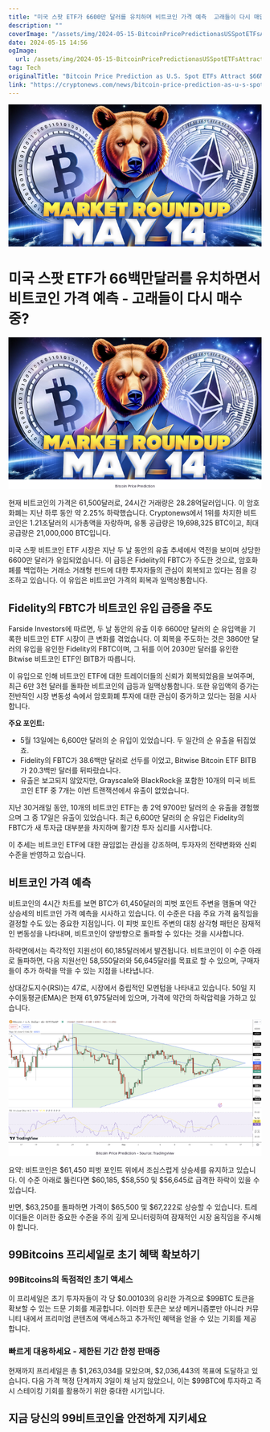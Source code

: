 ```yaml
---
title: "미국 스팟 ETF가 6600만 달러를 유치하며 비트코인 가격 예측  고래들이 다시 매입 중인가 "
description: ""
coverImage: "/assets/img/2024-05-15-BitcoinPricePredictionasUSSpotETFsAttract66MAreWhalesBuyingAgain_thumbnail.png"
date: 2024-05-15 14:56
ogImage: 
  url: /assets/img/2024-05-15-BitcoinPricePredictionasUSSpotETFsAttract66MAreWhalesBuyingAgain_thumbnail.png
tag: Tech
originalTitle: "Bitcoin Price Prediction as U.S. Spot ETFs Attract $66M – Are Whales Buying Again"
link: "https://cryptonews.com/news/bitcoin-price-prediction-as-u-s-spot-etfs-attract-66m-are-whales-buying-again.htm"
---
```



![Bitcoin Price Prediction as U.S. Spot ETFs Attract $66M – Are Whales Buying Again](/assets/img/2024-05-15-BitcoinPricePredictionasUSSpotETFsAttract66MAreWhalesBuyingAgain_thumbnail.png)

# 미국 스팟 ETF가 66백만달러를 유치하면서 비트코인 가격 예측 - 고래들이 다시 매수 중?

![Bitcoin Price Prediction as U.S. Spot ETFs Attract $66M – Are Whales Buying Again](/assets/img/2024-05-15-BitcoinPricePredictionasUSSpotETFsAttract66MAreWhalesBuyingAgain_0.png) 

현재 비트코인의 가격은 61,500달러로, 24시간 거래량은 28.28억달러입니다. 이 암호화폐는 지난 하루 동안 약 2.25% 하락했습니다. Cryptonews에서 1위를 차지한 비트코인은 1.21조달러의 시가총액을 자랑하며, 유통 공급량은 19,698,325 BTC이고, 최대 공급량은 21,000,000 BTC입니다.



미국 스팟 비트코인 ETF 시장은 지난 두 날 동안의 유출 추세에서 역전을 보이며 상당한 6600만 달러가 유입되었습니다. 이 급등은 Fidelity의 FBTC가 주도한 것으로, 암호화폐를 백업하는 거래소 거래형 펀드에 대한 투자자들의 관심이 회복되고 있다는 점을 강조하고 있습니다. 이 유입은 비트코인 가격의 회복과 일맥상통합니다.

## Fidelity의 FBTC가 비트코인 유입 급증을 주도

Farside Investors에 따르면, 두 날 동안의 유출 이후 6600만 달러의 순 유입액을 기록한 비트코인 ETF 시장이 큰 변화를 겪었습니다. 이 회복을 주도하는 것은 3860만 달러의 유입을 유인한 Fidelity의 FBTC이며, 그 뒤를 이어 2030만 달러를 유인한 Bitwise 비트코인 ETF인 BITB가 따릅니다.

이 유입으로 인해 비트코인 ETF에 대한 트레이더들의 신뢰가 회복되었음을 보여주며, 최근 6만 3천 달러를 돌파한 비트코인의 급등과 일맥상통합니다. 또한 유입액의 증가는 전반적인 시장 변동성 속에서 암호화폐 투자에 대한 관심이 증가하고 있다는 점을 시사합니다.



**주요 포인트:**

- 5월 13일에는 6,600만 달러의 순 유입이 있었습니다. 두 일간의 순 유출을 뒤집었죠.
- Fidelity의 FBTC가 38.6백만 달러로 선두를 이었고, Bitwise Bitcoin ETF BITB가 20.3백만 달러를 뒤따랐습니다.
- 유출은 보고되지 않았지만, Grayscale와 BlackRock을 포함한 10개의 미국 비트코인 ETF 중 7개는 이번 트랜잭션에서 유출이 없었습니다.

지난 30거래일 동안, 10개의 비트코인 ETF는 총 2억 9700만 달러의 순 유출을 경험했으며 그 중 17일은 유출이 있었습니다. 최근 6,600만 달러의 순 유입은 Fidelity의 FBTC가 새 투자금 대부분을 차지하며 활기찬 투자 심리를 시사합니다.

이 추세는 비트코인 ETF에 대한 끊임없는 관심을 강조하며, 투자자의 전략변화와 신뢰수준을 반영하고 있습니다.



## 비트코인 가격 예측

비트코인의 4시간 차트를 보면 BTC가 61,450달러의 피벗 포인트 주변을 맴돌며 약간 상승세의 비트코인 가격 예측을 시사하고 있습니다. 이 수준은 다음 주요 가격 움직임을 결정할 수도 있는 중요한 지점입니다. 이 피벗 포인트 주변의 대칭 삼각형 패턴은 잠재적인 변동성을 나타내며, 비트코인이 양방향으로 돌파할 수 있다는 것을 시사합니다.

하락면에서는 즉각적인 지원선이 60,185달러에서 발견됩니다. 비트코인이 이 수준 아래로 돌파하면, 다음 지원선인 58,550달러와 56,645달러를 목표로 할 수 있으며, 구매자들이 추가 하락을 막을 수 있는 지점을 나타냅니다.

상대강도지수(RSI)는 47로, 시장에서 중립적인 모멘텀을 나타내고 있습니다. 50일 지수이동평균(EMA)은 현재 61,975달러에 있으며, 가격에 약간의 하락압력을 가하고 있습니다.



![Bitcoin Price Prediction](/assets/img/2024-05-15-BitcoinPricePredictionasUSSpotETFsAttract66MAreWhalesBuyingAgain_1.png)

요약: 비트코인은 $61,450 피벗 포인트 위에서 조심스럽게 상승세를 유지하고 있습니다. 이 수준 아래로 뚫린다면 $60,185, $58,550 및 $56,645로 급격한 하락이 있을 수 있습니다.

반면, $63,250를 돌파하면 가격이 $65,500 및 $67,222로 상승할 수 있습니다. 트레이더들은 이러한 중요한 수준을 주의 깊게 모니터링하여 잠재적인 시장 움직임을 주시해야 합니다.

## 99Bitcoins 프리세일로 초기 혜택 확보하기



### 99Bitcoins의 독점적인 초기 액세스

이 프리세일은 초기 투자자들이 각 당 $0.00103의 유리한 가격으로 $99BTC 토큰을 확보할 수 있는 드문 기회를 제공합니다. 이러한 토큰은 보상 메커니즘뿐만 아니라 커뮤니티 내에서 프리미엄 콘텐츠에 액세스하고 추가적인 혜택을 얻을 수 있는 기회를 제공합니다.

### 빠르게 대응하세요 - 제한된 기간 한정 판매중

현재까지 프리세일은 총 $1,263,034를 모았으며, $2,036,443의 목표에 도달하고 있습니다. 다음 가격 책정 단계까지 3일이 채 남지 않았으니, 이는 $99BTC에 투자하고 즉시 스테이킹 기회를 활용하기 위한 중대한 시기입니다.



## 지금 당신의 99비트코인을 안전하게 지키세요